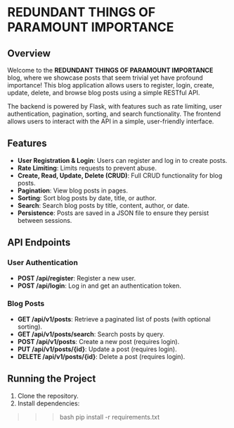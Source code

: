 # REDUNDANT THINGS OF PARAMOUNT IMPORTANCE

## Overview

Welcome to the **REDUNDANT THINGS OF PARAMOUNT IMPORTANCE** blog, where we showcase posts that seem trivial yet have profound importance! This blog application allows users to register, login, create, update, delete, and browse blog posts using a simple RESTful API.

The backend is powered by Flask, with features such as rate limiting, user authentication, pagination, sorting, and search functionality. The frontend allows users to interact with the API in a simple, user-friendly interface.

## Features

- **User Registration & Login**: Users can register and log in to create posts.
- **Rate Limiting**: Limits requests to prevent abuse.
- **Create, Read, Update, Delete (CRUD)**: Full CRUD functionality for blog posts.
- **Pagination**: View blog posts in pages.
- **Sorting**: Sort blog posts by date, title, or author.
- **Search**: Search blog posts by title, content, author, or date.
- **Persistence**: Posts are saved in a JSON file to ensure they persist between sessions.

## API Endpoints

### User Authentication

- **POST /api/register**: Register a new user.
- **POST /api/login**: Log in and get an authentication token.

### Blog Posts

- **GET /api/v1/posts**: Retrieve a paginated list of posts (with optional sorting).
- **GET /api/v1/posts/search**: Search posts by query.
- **POST /api/v1/posts**: Create a new post (requires login).
- **PUT /api/v1/posts/{id}**: Update a post (requires login).
- **DELETE /api/v1/posts/{id}**: Delete a post (requires login).

## Running the Project

1. Clone the repository.
2. Install dependencies:

>>> bash
   pip install -r requirements.txt
